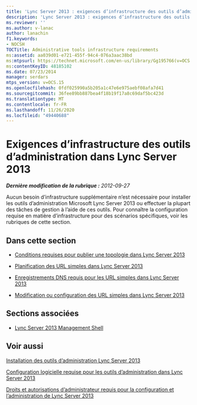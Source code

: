 ```yaml
---
title: 'Lync Server 2013 : exigences d’infrastructure des outils d’administration'
description: 'Lync Server 2013 : exigences d’infrastructure des outils d’administration.'
ms.reviewer: ''
ms.author: v-lanac
author: lanachin
f1.keywords:
- NOCSH
TOCTitle: Administrative tools infrastructure requirements
ms:assetid: aa039d01-e721-455f-94c4-076a3aac38bd
ms:mtpsurl: https://technet.microsoft.com/en-us/library/Gg195766(v=OCS.15)
ms:contentKeyID: 48185102
ms.date: 07/23/2014
manager: serdars
mtps_version: v=OCS.15
ms.openlocfilehash: 0fdf025990a5b205a1c47e6e975aebf08afa7d41
ms.sourcegitcommit: 36fee89bb887bea4f18b19f17a8c69daf5bc423d
ms.translationtype: MT
ms.contentlocale: fr-FR
ms.lasthandoff: 11/26/2020
ms.locfileid: "49440688"
---
```

# <a name="administrative-tools-infrastructure-requirements-in-lync-server-2013"></a>Exigences d’infrastructure des outils d’administration dans Lync Server 2013

<div data-xmlns="http://www.w3.org/1999/xhtml">

<div class="topic" data-xmlns="http://www.w3.org/1999/xhtml" data-msxsl="urn:schemas-microsoft-com:xslt" data-cs="https://msdn.microsoft.com/">

<div data-asp="https://msdn2.microsoft.com/asp">



</div>

<div id="mainSection">

<div id="mainBody">

<span> </span>

_**Dernière modification de la rubrique :** 2012-09-27_

Aucun besoin d’infrastructure supplémentaire n’est nécessaire pour installer les outils d’administration Microsoft Lync Server 2013 ou effectuer la plupart des tâches de gestion à l’aide de ces outils. Pour connaître la configuration requise en matière d’infrastructure pour des scénarios spécifiques, voir les rubriques de cette section.

<div>

## <a name="in-this-section"></a>Dans cette section

  - [Conditions requises pour publier une topologie dans Lync Server 2013](lync-server-2013-requirements-to-publish-a-topology.md)

  - [Planification des URL simples dans Lync Server 2013](lync-server-2013-planning-for-simple-urls.md)

  - [Enregistrements DNS requis pour les URL simples dans Lync Server 2013](lync-server-2013-dns-requirements-for-simple-urls.md)

  - [Modification ou configuration des URL simples dans Lync Server 2013](lync-server-2013-edit-or-configure-simple-urls.md)

</div>

<div>

## <a name="related-sections"></a>Sections associées

  - [Lync Server 2013 Management Shell](lync-server-2013-lync-server-management-shell.md)

</div>

<div>

## <a name="see-also"></a>Voir aussi


[Installation des outils d’administration Lync Server 2013](lync-server-2013-install-lync-server-administrative-tools.md)  


[Configuration logicielle requise pour les outils d’administration dans Lync Server 2013](lync-server-2013-administrative-tools-software-requirements.md)  


[Droits et autorisations d’administrateur requis pour la configuration et l’administration de Lync Server 2013](lync-server-2013-administrator-rights-and-permissions-required-for-setup-and-administration.md)  
  

</div>

</div>

<span> </span>

</div>

</div>

</div>

